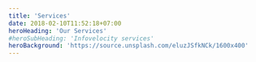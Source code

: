 ```yaml
---
title: 'Services'
date: 2018-02-10T11:52:18+07:00
heroHeading: 'Our Services'
#heroSubHeading: 'Infovelocity services'
heroBackground: 'https://source.unsplash.com/eluzJSfkNCk/1600x400'
---
```

